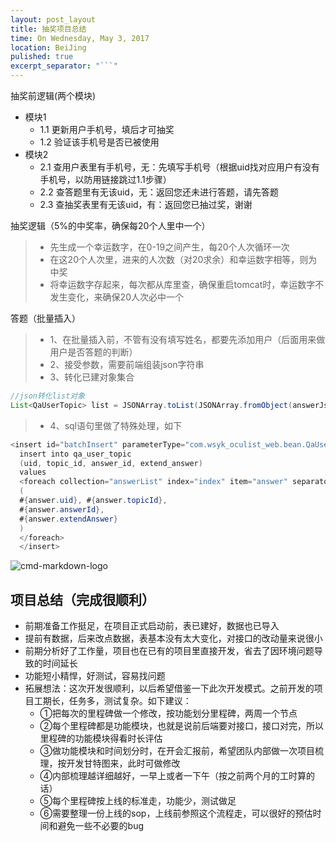 ```yaml
---
layout: post_layout
title: 抽奖项目总结
time: On Wednesday, May 3, 2017
location: BeiJing
pulished: true
excerpt_separator: "```"
---
```



抽奖前逻辑(两个模块)
- 模块1
    - 1.1 更新用户手机号，填后才可抽奖
    - 1.2 验证该手机号是否已被使用
- 模块2
    - 2.1 查用户表里有手机号，无：先填写手机号（根据uid找对应用户有没有手机号，以防用链接跳过1.1步骤）
    - 2.2 查答题里有无该uid，无：返回您还未进行答题，请先答题
    - 2.3 查抽奖表里有无该uid，有：返回您已抽过奖，谢谢

抽奖逻辑（5%的中奖率，确保每20个人里中一个）

> * 先生成一个幸运数字，在0-19之间产生，每20个人次循环一次
> * 在这20个人次里，进来的人次数（对20求余）和幸运数字相等，则为中奖
> * 将幸运数字存起来，每次都从库里查，确保重启tomcat时，幸运数字不发生变化，来确保20人次必中一个

答题（批量插入）

> * 1、在批量插入前，不管有没有填写姓名，都要先添加用户（后面用来做用户是否答题的判断）
> * 2、接受参数，需要前端组装json字符串
> * 3、转化已建对象集合

```java
//json转化list对象
List<QaUserTopic> list = JSONArray.toList(JSONArray.fromObject(answerJson), new QaUserTopic(), new JsonConfig());
```
> * 4、sql语句里做了特殊处理，如下

```java
<insert id="batchInsert" parameterType="com.wsyk_oculist_web.bean.QaUserTopicBean">
  insert into qa_user_topic
  (uid, topic_id, answer_id, extend_answer)
  values
  <foreach collection="answerList" index="index" item="answer" separator=",">
  (
  #{answer.uid}, #{answer.topicId},
  #{answer.answerId},
  #{answer.extendAnswer}
  )
  </foreach>
  </insert>
```

![cmd-markdown-logo](https://www.zybuluo.com/static/img/logo.png)

##  项目总结（完成很顺利）

- 前期准备工作挺足，在项目正式启动前，表已建好，数据也已导入
- 提前有数据，后来改点数据，表基本没有太大变化，对接口的改动量来说很小
- 前期分析好了工作量，项目也在已有的项目里直接开发，省去了因环境问题导致的时间延长
- 功能短小精悍，好测试，容易找问题
- 拓展想法：这次开发很顺利，以后希望借鉴一下此次开发模式。之前开发的项目工期长，任务多，测试复杂。如下建议：
    - ①把每次的里程碑做一个修改，按功能划分里程碑，两周一个节点
    - ②每个里程碑都是功能模块，也就是说前后端要对接口，接口对完，所以里程碑的功能模块得看时长评估
    - ③做功能模块和时间划分时，在开会汇报前，希望团队内部做一次项目梳理，按开发甘特图来，此时可做修改
    - ④内部梳理越详细越好，一早上或者一下午（按之前两个月的工时算的话）
    - ⑤每个里程碑按上线的标准走，功能少，测试做足
    - ⑥需要整理一份上线的sop，上线前参照这个流程走，可以很好的预估时间和避免一些不必要的bug


